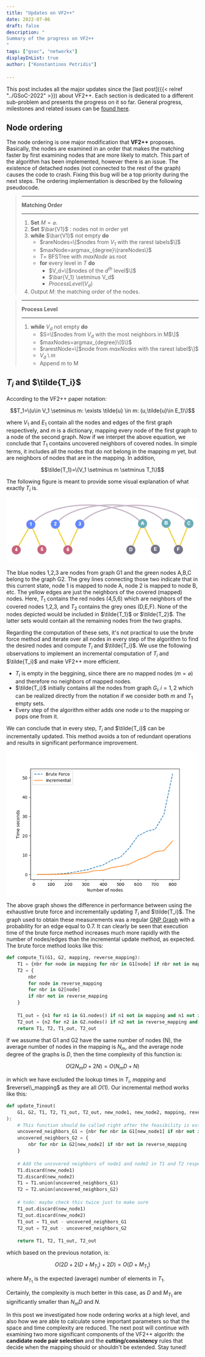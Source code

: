 ```yaml
---
title: "Updates on VF2++"
date: 2022-07-06
draft: false
description: "
Summary of the progress on VF2++
"
tags: ["gsoc", "networkx"]
displayInList: true
author: ["Konstantinos Petridis"]

---
```


This post includes all the major updates since the [last post]({{< relref "../GSoC-2022" >}}) about VF2++. Each section
is dedicated to a different sub-problem and presents the progress on it so far. General progress, milestones and related
issues can be [found here](https://github.com/kpetridis24/networkx/milestone/1).

## Node ordering

The node ordering is one major modification that **VF2++** proposes. Basically, the nodes are examined in an order that
makes the matching faster by first examining nodes that are more likely to match. This part of the algorithm has been
implemented, however there is an issue. The existence of detached nodes (not connected to the rest of the graph) causes
the code to crash. Fixing this bug will be a top priority during the next steps. The ordering implementation is described
by the following pseudocode.

> ---
>
> **Matching Order**
>
> ---
>
> 1. **Set** $M = \varnothing$.
> 2. **Set** $\bar{V1}$ : nodes not in order yet
> 3. **while** $\bar{V1}$ not empty **do**
>    - $rareNodes=\[$nodes from $V_1$ with the rarest labels$\]$
>    - $maxNode=argmax_{degree}\(rareNodes\)$
>    - $T=$ BFSTree with $maxNode$ as root
>    - **for** every level in $T$ **do**
>      - $V_d=\[$nodes of the $d^{th}$ level$\]$
>      - $\bar{V_1} \setminus V_d$
>      - $ProcessLevel(V_d)$
> 4. Output $M$: the matching order of the nodes.

> ---
>
> **Process Level**
>
> ---
>
> 1. **while** $V_d$ not empty **do**
>    - $S=\[$nodes from $V_d$ with the most neighbors in M$\]$
>    - $maxNodes=argmax_{degree}\(S\)$
>    - $rarestNode=\[$node from $maxNodes$ with the rarest label$\]$
>    - $V_d \setminus m$
>    - Append m to M

## $T_i$ and $\tilde{T_i}$

According to the VF2++ paper notation:

$$T_1=\(u\in V_1 \setminus m: \exists \tilde{u} \in m: (u,\tilde{u}\in E_1)\)$$

where $V_1$ and $E_1$ contain all the nodes and edges of the first graph respectively, and $m$ is a dictionary, mapping
every node of the first graph to a node of the second graph. Now if we interpet the above equation, we conclude that
$T_1$ contains uncovered neighbors of covered nodes. In simple terms, it includes all the nodes that do not belong in
the mapping $m$ yet, but are neighbors of nodes that are in the mapping. In addition,

$$\tilde{T_1}=\(V_1 \setminus m \setminus T_1\)$$

The following figure is meant to provide some visual explanation of what exactly $T_i$ is.

![Illustration of $T_i$.](Ti.png)

The blue nodes 1,2,3 are nodes from graph G1 and the green nodes A,B,C belong to the graph G2. The grey lines connecting
those two indicate that in this current state, node 1 is mapped to node A, node 2 is mapped to node B, etc. The yellow
edges are just the neighbors of the covered (mapped) nodes. Here, $T_1$ contains the red nodes (4,5,6) which are
neighbors of the covered nodes 1,2,3, and $T_2$ contains the grey ones (D,E,F). None of the nodes depicted would be
included in $\tilde{T_1}$ or $\tilde{T_2}$. The latter sets would contain all the remaining nodes from the two graphs.

Regarding the computation of these sets, it's not practical to use the brute force method and iterate over all nodes in
every step of the algorithm to find the desired nodes and compute $T_i$ and $\tilde{T_i}$. We use the following
observations to implement an incremental computation of $T_i$ and $\tilde{T_i}$ and make VF2++ more efficient.

- $T_i$ is empty in the beggining, since there are no mapped nodes ($m=\varnothing$) and therefore no neighbors of
  mapped nodes.
- $\tilde{T_i}$ initially contains all the nodes from graph $G_i, i=1,2$ which can be realized directly from the
  notation if we consider both $m$ and $T_1$ empty sets.
- Every step of the algorithm either adds one node $u$ to the mapping or pops one from it.

We can conclude that in every step, $T_i$ and $\tilde{T_i}$ can be incrementally updated. This method avoids a ton of
redundant operations and results in significant performance improvement.

![Performance comparison between brute force Ti computing and incremental updating.](acceleration.png)

The above graph shows the difference in performance between using the exhaustive brute force and incrementally updating
$T_i$ and $\tilde{T_i}$. The graph used to obtain these measurements was a regular
[GNP Graph](https://en.wikipedia.org/wiki/Erd%C5%91s%E2%80%93R%C3%A9nyi_model) with a probability for an edge equal to
$0.7$. It can clearly be seen that execution time of the brute force
method increases much more rapidly with the number of nodes/edges than
the incremental update method, as expected.
The brute force method looks like this:

```python
def compute_Ti(G1, G2, mapping, reverse_mapping):
    T1 = {nbr for node in mapping for nbr in G1[node] if nbr not in mapping}
    T2 = {
        nbr
        for node in reverse_mapping
        for nbr in G2[node]
        if nbr not in reverse_mapping
    }

    T1_out = {n1 for n1 in G1.nodes() if n1 not in mapping and n1 not in T1}
    T2_out = {n2 for n2 in G2.nodes() if n2 not in reverse_mapping and n2 not in T2}
    return T1, T2, T1_out, T2_out
```

If we assume that G1 and G2 have the same number of nodes (N), the average number of nodes in the mapping is $N_m$, and
the average node degree of the graphs is $D$, then the time complexity of this function is:

$$O(2N_mD + 2N) = O(N_mD + N)$$

in which we have excluded the lookup times in $T_i$, $mapping$ and $reverse\\_mapping$ as they are all $O(1)$. Our
incremental method works like this:

```python
def update_Tinout(
    G1, G2, T1, T2, T1_out, T2_out, new_node1, new_node2, mapping, reverse_mapping
):
    # This function should be called right after the feasibility is established and node1 is mapped to node2.
    uncovered_neighbors_G1 = {nbr for nbr in G1[new_node1] if nbr not in mapping}
    uncovered_neighbors_G2 = {
        nbr for nbr in G2[new_node2] if nbr not in reverse_mapping
    }

    # Add the uncovered neighbors of node1 and node2 in T1 and T2 respectively
    T1.discard(new_node1)
    T2.discard(new_node2)
    T1 = T1.union(uncovered_neighbors_G1)
    T2 = T2.union(uncovered_neighbors_G2)

    # todo: maybe check this twice just to make sure
    T1_out.discard(new_node1)
    T2_out.discard(new_node2)
    T1_out = T1_out - uncovered_neighbors_G1
    T2_out = T2_out - uncovered_neighbors_G2

    return T1, T2, T1_out, T2_out
```

which based on the previous notation, is:

$$O(2D + 2(D + M_{T_1}) + 2D) = O(D + M_{T_1})$$

where $M_{T_1}$ is the expected (average) number of elements in $T_1$.

Certainly, the complexity is much better in this
case, as $D$ and $M_{T_1}$ are significantly smaller than $N_mD$ and $N$.

In this post we investigated how node ordering works at a high level, and also
how we are able to calculate some important parameters so that the space and
time complexity are reduced.
The next post will continue with examining two more significant components of
the VF2++ algorith: the **candidate node pair selection** and the
**cutting/consistency** rules that decide when the mapping should or shouldn't
be extended.
Stay tuned!
